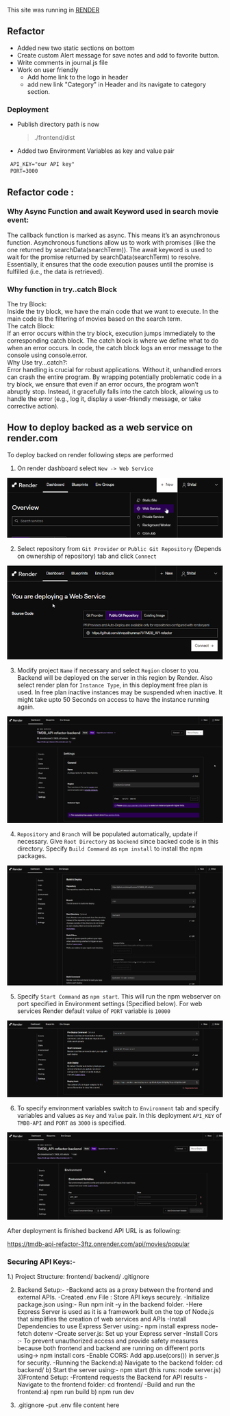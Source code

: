 This site was running in [RENDER](https://tmdb-api-refactor-1.onrender.com)

## Refactor

- Added new two static sections on bottom
- Create custom Alert message for save notes and add to favorite button.
- Write comments in journal.js file
- Work on user friendly
  - Add home link to the logo in header
  - add new link "Category" in Header and its navigate to category section.

### Deployment

- Publish directory path is now
  > ./frontend/dist
- Added two Environment Variables as key and value pair

```
 API_KEY="our API key"
 PORT=3000
```

## Refactor code :

### Why Async Function and await Keyword used in search movie event:

The callback function is marked as async. This means it’s an asynchronous function.
Asynchronous functions allow us to work with promises (like the one returned by searchData(searchTerm)).
The await keyword is used to wait for the promise returned by searchData(searchTerm) to resolve.
Essentially, it ensures that the code execution pauses until the promise is fulfilled (i.e., the data is retrieved).

### Why function in try..catch Block

The try Block:\
Inside the try block, we have the main code that we want to execute.
In the main code is the filtering of movies based on the search term.\
The catch Block:\
If an error occurs within the try block, execution jumps immediately to the corresponding catch block.
The catch block is where we define what to do when an error occurs.
In code, the catch block logs an error message to the console using console.error.\
Why Use try...catch?:\
Error handling is crucial for robust applications. Without it, unhandled errors can crash the entire program.
By wrapping potentially problematic code in a try block, we ensure that even if an error occurs, the program won’t abruptly stop.
Instead, it gracefully falls into the catch block, allowing us to handle the error (e.g., log it, display a user-friendly message, or take corrective action).

## How to deploy backed as a web service on render.com

To deploy backed on render following steps are performed

1. On render dashboard select `New -> Web Service`

![render-select-web-service](doc/images/render-select-web-service.png)

2. Select repository from `Git Provider` or `Public Git Repository` (Depends on ownership of repository) tab and click `Connect`

![render-select-repository](doc/images/render-select-repository.png)

3. Modify project `Name` if necessary and select `Region` closer to you. Backend will be deployed on the server in this region by Render. Also select render plan for `Instance Type`, in this deployment free plan is used. In free plan inactive instances may be suspended when inactive. It might take upto 50 Seconds on access to have the instance running again.

![render-general-settings](doc/images/render-general-settings.png)

4. `Repository` and `Branch` will be populated automatically, update if necessary. Give `Root Directory` as `backend` since backed code is in this directory. Specify `Build Command` as `npm install` to install the npm packages.

![render-build-and-deploy-settings-1](doc/images/render-build-and-deploy-settings-1.png)

5. Specify `Start Command` as `npm start`. This will run the npm webserver on port specified in Environment settings (Specified below). For web services Render default value of `PORT` variable is `10000`

![render-build-and-deploy-settings-2](doc/images/render-build-and-deploy-settings-2.png)

6. To specify environment variables switch to `Environment` tab and specify variables and values as `Key` and `Value` pair. In this deployment `API_KEY` of `TMDB-API` and `PORT` as `3000` is specified.

![render-environment-variables](doc/images/render-environment-variables.png)

After deployment is finished backend API URL is as following:

https://tmdb-api-refactor-3ftz.onrender.com/api/movies/popular

### Securing API Keys:-
1.) Project Structure:
frontend/
backend/
.gitignore

2) Backend Setup:-
-Backend acts as a proxy between the frontend and external APIs.
-Created .env File : Store API keys securely.
-Initialize package.json using:- Run npm init -y in the backend folder.
-Here Express Server is used as it is a framework built on the top of Node.js that simplifies the creation of web services and APIs
-Install Dependencies to use Express Server using:- npm install express node-fetch dotenv
-Create server.js: Set up your Express server
-Install Cors :- To prevent unauthorized access and provide safety measures because both frontend and backend are running on different ports using-> npm install cors
-Enable CORS: Add app.use(cors()) in server.js for security.
-Running the Backend:a) Navigate to the backend folder: cd backend/
                     b) Start the server using:- npm start (this runs: node server.js)
3)Frontend Setup:
-Frontend requests the Backend for API results
-Navigate to the frontend folder: cd frontend/
-Build and run the frontend:a) npm run build
                            b) npm run dev

4) .gitignore
   -put .env file content  here
                            


